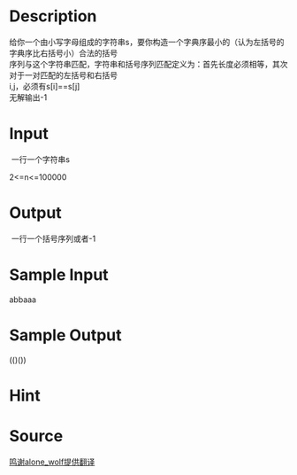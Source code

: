 
# Description

<div class="content"><div>给你一个由小写字母组成的字符串s，要你构造一个字典序最小的（认为左括号的字典序比右括号小）合法的括号</div>
<div>序列与这个字符串匹配，字符串和括号序列匹配定义为：首先长度必须相等，其次对于一对匹配的左括号和右括号</div>
<div>i,j，必须有s[i]==s[j]</div>
<div>无解输出-1</div>
<div></div></div>

# Input

<div class="content"><p> 一行一个字符串s</p>
<div>2&lt;=n&lt;=100000</div>
<div></div></div>

# Output

<div class="content"><p> 一行一个括号序列或者-1</p>
<div></div></div>

# Sample Input

<div class="content"><span class="sampledata">abbaaa</span></div>

# Sample Output

<div class="content"><span class="sampledata">(()())</span></div>

# Hint

<div class="content"><p></p></div>

# Source

<div class="content"><p><a href="problemset.php?search=鸣谢alone_wolf提供翻译">鸣谢alone_wolf提供翻译</a></p></div>

